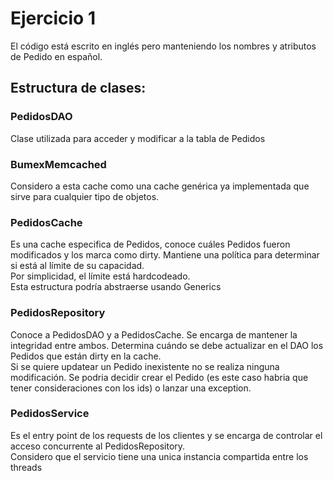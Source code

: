 # Ejercicio 1

El código está escrito en inglés pero manteniendo los nombres y atributos de Pedido en español.

## Estructura de clases:

### PedidosDAO

Clase utilizada para acceder y modificar a la tabla de Pedidos

### BumexMemcached 
Considero a esta cache como una cache genérica ya implementada que sirve para cualquier tipo de objetos.

### PedidosCache
Es una cache especifica de Pedidos, conoce cuáles Pedidos fueron modificados y los marca como dirty.
Mantiene una política para determinar si está al límite de su capacidad.  
Por simplicidad, el límite está hardcodeado.  
Esta estructura podría abstraerse usando Generics

### PedidosRepository
Conoce a PedidosDAO y a PedidosCache. Se encarga de mantener la integridad entre ambos. Determina cuándo se debe actualizar en el DAO los Pedidos que están dirty en la cache.  
Si se quiere updatear un Pedido inexistente no se realiza ninguna modificación. Se podria decidir crear el Pedido (es este caso habria que tener consideraciones con los ids) o lanzar una exception.


### PedidosService
Es el entry point de los requests de los clientes y se encarga de controlar el acceso concurrente al PedidosRepository.  
Considero que el servicio tiene una unica instancia compartida entre los threads
